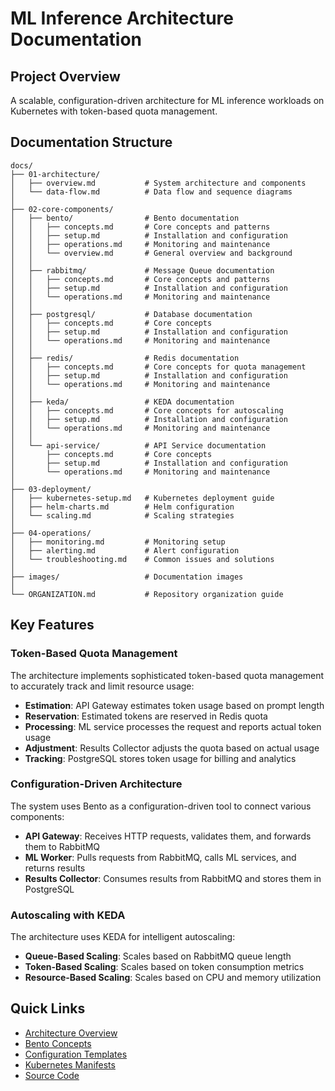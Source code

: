# ML Inference Architecture Documentation

## Project Overview
A scalable, configuration-driven architecture for ML inference workloads on Kubernetes with token-based quota management.

## Documentation Structure

```
docs/
├── 01-architecture/
│   ├── overview.md           # System architecture and components
│   └── data-flow.md          # Data flow and sequence diagrams
│
├── 02-core-components/
│   ├── bento/                # Bento documentation
│   │   ├── concepts.md       # Core concepts and patterns
│   │   ├── setup.md          # Installation and configuration
│   │   ├── operations.md     # Monitoring and maintenance
│   │   └── overview.md       # General overview and background
│   │
│   ├── rabbitmq/             # Message Queue documentation
│   │   ├── concepts.md       # Core concepts and patterns
│   │   ├── setup.md          # Installation and configuration
│   │   └── operations.md     # Monitoring and maintenance
│   │
│   ├── postgresql/           # Database documentation
│   │   ├── concepts.md       # Core concepts
│   │   ├── setup.md          # Installation and configuration
│   │   └── operations.md     # Monitoring and maintenance
│   │
│   ├── redis/                # Redis documentation
│   │   ├── concepts.md       # Core concepts for quota management
│   │   ├── setup.md          # Installation and configuration
│   │   └── operations.md     # Monitoring and maintenance
│   │
│   ├── keda/                 # KEDA documentation
│   │   ├── concepts.md       # Core concepts for autoscaling
│   │   ├── setup.md          # Installation and configuration
│   │   └── operations.md     # Monitoring and maintenance
│   │
│   └── api-service/          # API Service documentation
│       ├── concepts.md       # Core concepts
│       ├── setup.md          # Installation and configuration
│       └── operations.md     # Monitoring and maintenance
│
├── 03-deployment/
│   ├── kubernetes-setup.md   # Kubernetes deployment guide
│   ├── helm-charts.md        # Helm configuration
│   └── scaling.md            # Scaling strategies
│
├── 04-operations/
│   ├── monitoring.md         # Monitoring setup
│   ├── alerting.md           # Alert configuration
│   └── troubleshooting.md    # Common issues and solutions
│
├── images/                   # Documentation images
│
└── ORGANIZATION.md           # Repository organization guide
```

## Key Features

### Token-Based Quota Management
The architecture implements sophisticated token-based quota management to accurately track and limit resource usage:

- **Estimation**: API Gateway estimates token usage based on prompt length
- **Reservation**: Estimated tokens are reserved in Redis quota
- **Processing**: ML service processes the request and reports actual token usage
- **Adjustment**: Results Collector adjusts the quota based on actual usage
- **Tracking**: PostgreSQL stores token usage for billing and analytics

### Configuration-Driven Architecture
The system uses Bento as a configuration-driven tool to connect various components:

- **API Gateway**: Receives HTTP requests, validates them, and forwards them to RabbitMQ
- **ML Worker**: Pulls requests from RabbitMQ, calls ML services, and returns results
- **Results Collector**: Consumes results from RabbitMQ and stores them in PostgreSQL

### Autoscaling with KEDA
The architecture uses KEDA for intelligent autoscaling:

- **Queue-Based Scaling**: Scales based on RabbitMQ queue length
- **Token-Based Scaling**: Scales based on token consumption metrics
- **Resource-Based Scaling**: Scales based on CPU and memory utilization

## Quick Links
- [Architecture Overview](./01-architecture/overview.md)
- [Bento Concepts](./02-core-components/bento/concepts.md)
- [Configuration Templates](../config/)
- [Kubernetes Manifests](../manifests/)
- [Source Code](../src/) 